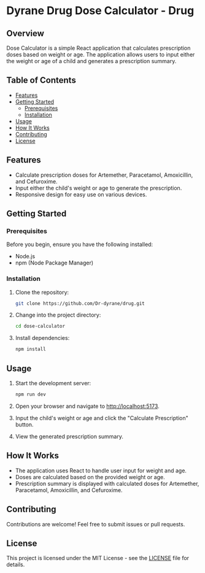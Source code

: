 # Dyrane Drug Dose Calculator - Drug

## Overview

Dose Calculator is a simple React application that calculates prescription doses based on weight or age. The application allows users to input either the weight or age of a child and generates a prescription summary.

## Table of Contents

- [Features](#features)
- [Getting Started](#getting-started)
  - [Prerequisites](#prerequisites)
  - [Installation](#installation)
- [Usage](#usage)
- [How It Works](#how-it-works)
- [Contributing](#contributing)
- [License](#license)

## Features

- Calculate prescription doses for Artemether, Paracetamol, Amoxicillin, and Cefuroxime.
- Input either the child's weight or age to generate the prescription.
- Responsive design for easy use on various devices.

## Getting Started

### Prerequisites

Before you begin, ensure you have the following installed:

- Node.js
- npm (Node Package Manager)

### Installation

1. Clone the repository:

   ```bash
   git clone https://github.com/Dr-dyrane/drug.git
   ```

2. Change into the project directory:

   ```bash
   cd dose-calculator
   ```

3. Install dependencies:

   ```bash
   npm install
   ```

## Usage

1. Start the development server:

   ```bash
   npm run dev
   ```

2. Open your browser and navigate to [http://localhost:5173](http://localhost:5173).

3. Input the child's weight or age and click the "Calculate Prescription" button.

4. View the generated prescription summary.

## How It Works

- The application uses React to handle user input for weight and age.
- Doses are calculated based on the provided weight or age.
- Prescription summary is displayed with calculated doses for Artemether, Paracetamol, Amoxicillin, and Cefuroxime.

## Contributing

Contributions are welcome! Feel free to submit issues or pull requests.

## License

This project is licensed under the MIT License - see the [LICENSE](LICENSE) file for details.